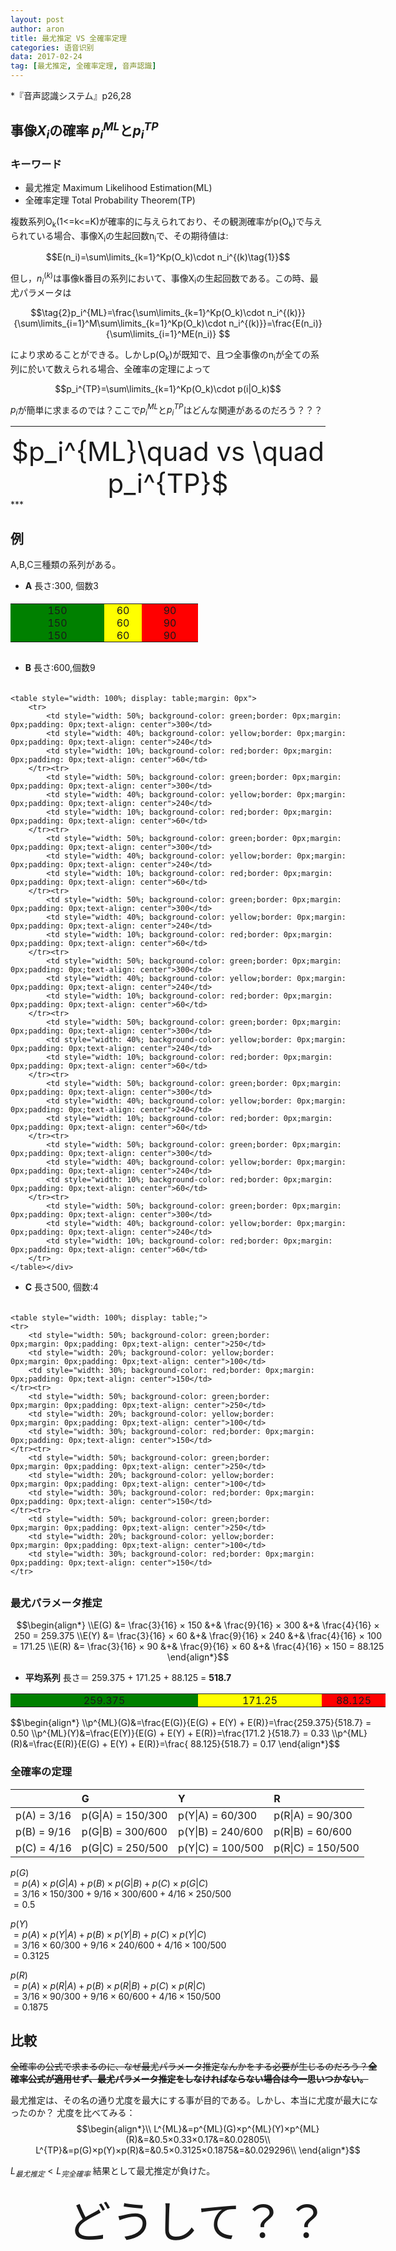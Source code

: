 ```yaml
---
layout: post
author: aron
title: 最尤推定 VS 全確率定理
categories: 语音识别
data: 2017-02-24
tag: [最尤推定, 全確率定理, 音声認識]
---
```



*『音声認識システム』p26,28

## 事像$X_i$の確率  $p_i^{ML}$と$p_i^{TP}$


### キーワード

 - 最尤推定 Maximum Likelihood Estimation(ML)
 - 全確率定理 Total Probability Theorem(TP)

複数系列O<sub>k</sub>(1<=k<=K)が確率的に与えられており、その観測確率がp(O<sub>k</sub>)で与えられている場合、事像X<sub>i</sub>の生起回数n<sub>i</sub>で、その期待値は:

$$E(n_i)=\sum\limits_{k=1}^Kp(O_k)\cdot n_i^{(k)\tag{1}}$$

但し，$n_i^{(k)}$は事像k番目の系列において、事像X<sub>i</sub>の生起回数である。この時、最尤パラメータは

$$\tag{2}p_i^{ML}=\frac{\sum\limits_{k=1}^Kp(O_k)\cdot n_i^{(k)}}{\sum\limits_{i=1}^M\sum\limits_{k=1}^Kp(O_k)\cdot n_i^{(k)}}=\frac{E(n_i)}{\sum\limits_{i=1}^ME(n_i)} $$

により求めることができる。しかしp(O<sub>k</sub>)が既知で、且つ全事像のn<sub>i</sub>が全ての系列に於いて数えられる場合、全確率の定理によって

$$p_i^{TP}=\sum\limits_{k=1}^Kp(O_k)\cdot p(i|O_k)$$

$p_i$が簡単に求まるのでは？ここで$p_i^{ML}$と$p_i^{TP}$はどんな関連があるのだろう？？？

***
<div style="text-align: center;font-size:3em">
$p_i^{ML}\quad vs \quad p_i^{TP}$</div>
***

## 例

A,B,C三種類の系列がある。 
 - **A** 長さ:300, 個数3
<div style="width: 300px;padding: 5px 0px 0px 0px;margin:0px 0px 30px 0px !important;">
	<table style="width: 100%; display: table;;margin: 0px">
		<tr>
			<td style="width: 50%; background-color: green;border: 0px;margin: 0px;padding: 0px;text-align: center">150</td>
			<td style="width: 20%; background-color: yellow;border: 0px;margin: 0px;padding: 0px;text-align: center">60</td>
			<td style="width: 30%; background-color: red;border: 0px;margin: 0px;padding: 0px;text-align: center">90</td>
		</tr><tr>
			<td style="width: 50%; background-color: green;border: 0px;margin: 0px;padding: 0px;text-align: center">150</td>
			<td style="width: 20%; background-color: yellow;border: 0px;margin: 0px;padding: 0px;text-align: center">60</td>
			<td style="width: 30%; background-color: red;border: 0px;margin: 0px;padding: 0px;text-align: center">90</td>
		</tr><tr>
			<td style="width: 50%; background-color: green;border: 0px;margin: 0px;padding: 0px;text-align: center">150</td>
			<td style="width: 20%; background-color: yellow;border: 0px;margin: 0px;padding: 0px;text-align: center">60</td>
			<td style="width: 30%; background-color: red;border: 0px;margin: 0px;padding: 0px;text-align: center">90</td>
		</tr>
	</table></div>

 - <strong>B</strong> 長さ:600,個数9
<div style="width: 600px;padding: 5px 0px 0px 0px;margin:0px 0px 30px 0px !important;">

	<table style="width: 100%; display: table;margin: 0px">
		<tr>
			<td style="width: 50%; background-color: green;border: 0px;margin: 0px;padding: 0px;text-align: center">300</td>
			<td style="width: 40%; background-color: yellow;border: 0px;margin: 0px;padding: 0px;text-align: center">240</td>
			<td style="width: 10%; background-color: red;border: 0px;margin: 0px;padding: 0px;text-align: center">60</td>
		</tr><tr>
			<td style="width: 50%; background-color: green;border: 0px;margin: 0px;padding: 0px;text-align: center">300</td>
			<td style="width: 40%; background-color: yellow;border: 0px;margin: 0px;padding: 0px;text-align: center">240</td>
			<td style="width: 10%; background-color: red;border: 0px;margin: 0px;padding: 0px;text-align: center">60</td>
		</tr><tr>
			<td style="width: 50%; background-color: green;border: 0px;margin: 0px;padding: 0px;text-align: center">300</td>
			<td style="width: 40%; background-color: yellow;border: 0px;margin: 0px;padding: 0px;text-align: center">240</td>
			<td style="width: 10%; background-color: red;border: 0px;margin: 0px;padding: 0px;text-align: center">60</td>
		</tr><tr>
			<td style="width: 50%; background-color: green;border: 0px;margin: 0px;padding: 0px;text-align: center">300</td>
			<td style="width: 40%; background-color: yellow;border: 0px;margin: 0px;padding: 0px;text-align: center">240</td>
			<td style="width: 10%; background-color: red;border: 0px;margin: 0px;padding: 0px;text-align: center">60</td>
		</tr><tr>
			<td style="width: 50%; background-color: green;border: 0px;margin: 0px;padding: 0px;text-align: center">300</td>
			<td style="width: 40%; background-color: yellow;border: 0px;margin: 0px;padding: 0px;text-align: center">240</td>
			<td style="width: 10%; background-color: red;border: 0px;margin: 0px;padding: 0px;text-align: center">60</td>
		</tr><tr>
			<td style="width: 50%; background-color: green;border: 0px;margin: 0px;padding: 0px;text-align: center">300</td>
			<td style="width: 40%; background-color: yellow;border: 0px;margin: 0px;padding: 0px;text-align: center">240</td>
			<td style="width: 10%; background-color: red;border: 0px;margin: 0px;padding: 0px;text-align: center">60</td>
		</tr><tr>
			<td style="width: 50%; background-color: green;border: 0px;margin: 0px;padding: 0px;text-align: center">300</td>
			<td style="width: 40%; background-color: yellow;border: 0px;margin: 0px;padding: 0px;text-align: center">240</td>
			<td style="width: 10%; background-color: red;border: 0px;margin: 0px;padding: 0px;text-align: center">60</td>
		</tr><tr>
			<td style="width: 50%; background-color: green;border: 0px;margin: 0px;padding: 0px;text-align: center">300</td>
			<td style="width: 40%; background-color: yellow;border: 0px;margin: 0px;padding: 0px;text-align: center">240</td>
			<td style="width: 10%; background-color: red;border: 0px;margin: 0px;padding: 0px;text-align: center">60</td>
		</tr><tr>
			<td style="width: 50%; background-color: green;border: 0px;margin: 0px;padding: 0px;text-align: center">300</td>
			<td style="width: 40%; background-color: yellow;border: 0px;margin: 0px;padding: 0px;text-align: center">240</td>
			<td style="width: 10%; background-color: red;border: 0px;margin: 0px;padding: 0px;text-align: center">60</td>
		</tr>
	</table></div>

 - <strong>C</strong> 長さ500, 個数:4

<div style="width: 500px;padding: 5px 0px 0px 0px;margin:0px 0px 30px 0px !important;">

	<table style="width: 100%; display: table;">
	<tr>
		<td style="width: 50%; background-color: green;border: 0px;margin: 0px;padding: 0px;text-align: center">250</td>
		<td style="width: 20%; background-color: yellow;border: 0px;margin: 0px;padding: 0px;text-align: center">100</td>
		<td style="width: 30%; background-color: red;border: 0px;margin: 0px;padding: 0px;text-align: center">150</td>
	</tr><tr>
		<td style="width: 50%; background-color: green;border: 0px;margin: 0px;padding: 0px;text-align: center">250</td>
		<td style="width: 20%; background-color: yellow;border: 0px;margin: 0px;padding: 0px;text-align: center">100</td>
		<td style="width: 30%; background-color: red;border: 0px;margin: 0px;padding: 0px;text-align: center">150</td>
	</tr><tr>
		<td style="width: 50%; background-color: green;border: 0px;margin: 0px;padding: 0px;text-align: center">250</td>
		<td style="width: 20%; background-color: yellow;border: 0px;margin: 0px;padding: 0px;text-align: center">100</td>
		<td style="width: 30%; background-color: red;border: 0px;margin: 0px;padding: 0px;text-align: center">150</td>
	</tr><tr>
		<td style="width: 50%; background-color: green;border: 0px;margin: 0px;padding: 0px;text-align: center">250</td>
		<td style="width: 20%; background-color: yellow;border: 0px;margin: 0px;padding: 0px;text-align: center">100</td>
		<td style="width: 30%; background-color: red;border: 0px;margin: 0px;padding: 0px;text-align: center">150</td>
	</tr>
</table></div>

### 最尤パラメータ推定

$$\begin{align*}
\\E(G) &= \frac{3}{16} × 150 &+& \frac{9}{16} × 300 &+& \frac{4}{16} × 250 = 259.375  
\\E(Y) &= \frac{3}{16} ×  60 &+& \frac{9}{16} × 240 &+& \frac{4}{16} × 100 = 171.25 
\\E(R) &= \frac{3}{16} ×  90 &+& \frac{9}{16} ×  60 &+& \frac{4}{16} × 150 = 88.125 
\end{align*}$$

 - <strong>平均系列</strong> 長さ＝ 259.375 + 171.25 + 88.125 = <strong>518.7</strong>

<table style="display: table !important;">
	<tr style="border: 0px;margin: 0px;padding: 0px;text-align: center">
		<td style="width: 259.375px; background-color: green;border: 0px;margin: 0px;padding: 0px;">259.375</td>
		<td style="width: 171.25px; background-color: yellow;border: 0px;margin: 0px;padding: 0px;">171.25</td>
		<td style="width: 88.125px; background-color: red;border: 0px;margin: 0px;padding: 0px;">88.125</td>
	</tr>
</table>
$$\begin{align*}
\\p^{ML}(G)&=\frac{E(G)}{E(G) + E(Y) + E(R)}=\frac{259.375}{518.7} = 0.50
\\p^{ML}(Y)&=\frac{E(Y)}{E(G) + E(Y) + E(R)}=\frac{171.2  }{518.7} = 0.33
\\p^{ML}(R)&=\frac{E(R)}{E(G) + E(Y) + E(R)}=\frac{ 88.125}{518.7} = 0.17
\end{align*}$$

### 全確率の定理

|  |G |Y |R |
|:-|:-|:-|:-|
| p(A) = 3/16 | p(G\|A) = 150/300 | p(Y\|A) =  60/300 | p(R\|A) =  90/300 |
| p(B) = 9/16 | p(G\|B) = 300/600 | p(Y\|B) = 240/600 | p(R\|B) =  60/600 |
| p(C) = 4/16 | p(G\|C) = 250/500 | p(Y\|C) = 100/500 | p(R\|C) = 150/500 |

$p(G)$  
$= p(A) × p(G|A) + p(B) × p(G|B) + p(C) × p(G|C)$    
$= 3/16 × 150/300 + 9/16 × 300/600 + 4/16 × 250/500$   
$= 0.5$ 

$p(Y)$  
$= p(A) × p(Y|A) + p(B) × p(Y|B) + p(C) × p(Y|C)$  
$= 3/16 × 60/300 + 9/16 × 240/600 + 4/16 × 100/500$   
$= 0.3125$  

$p(R)$  
$= p(A) × p(R|A) + p(B) × p(R|B) + p(C) × p(R|C)$  
$= 3/16 × 90/300 + 9/16 × 60/600 + 4/16 × 150/500$   
$= 0.1875$  
 
## 比較

~~全確率の公式で求まるのに、なぜ最尤パラメータ推定なんかをする必要が生じるのだろう？<strong>全確率公式が適用せず、最尤パラメータ推定をしなければならない場合は今一思いつかない。</strong>~~

最尤推定は、その名の通り尤度を最大にする事が目的である。しかし、本当に尤度が最大になったのか？
尤度を比べてみる：   
$$\begin{align*}\\
L^{ML}&=p^{ML}(G)×p^{ML}(Y)×p^{ML}(R)&=&0.5×0.33×0.17&=&0.02805\\
L^{TP}&=p(G)×p(Y)×p(R)&=&0.5×0.3125×0.1875&=&0.029296\\
\end{align*}$$

$L_{最尤推定}< L_{完全確率}$
結果として最尤推定が負けた。
<div style="text-align: center;font-size:5em">
どうして？？</div>
